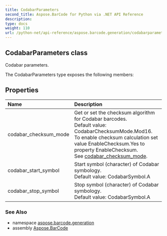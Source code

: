 ```yaml
---
title: CodabarParameters
second_title: Aspose.BarCode for Python via .NET API Reference
description: 
type: docs
weight: 110
url: /python-net/api-reference/aspose.barcode.generation/codabarparameters/
---
```


## CodabarParameters class

Codabar parameters.

The CodabarParameters type exposes the following members:
## Properties
| Name | Description |
| :- | :- |
|codabar_checksum_mode|Get or set the checksum algorithm for Codabar barcodes.<br/>            Default value: CodabarChecksumMode.Mod16.<br/>            To enable checksum calculation set value EnableChecksum.Yes to property EnableChecksum.<br/>            See [codabar_checksum_mode](/barcode/python-net/api-reference/aspose.barcode.generation/codabarparameters/).|
|codabar_start_symbol|Start symbol (character) of Codabar symbology.<br/>            Default value: CodabarSymbol.A|
|codabar_stop_symbol|Stop symbol (character) of Codabar symbology.<br/>            Default value: CodabarSymbol.A|

### See Also

* namespace [aspose.barcode.generation](/barcode/python-net/api-reference/aspose.barcode.generation/)
* assembly [Aspose.BarCode](/barcode/python-net/api-reference/)

